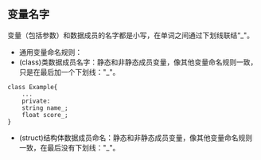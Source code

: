 #

## 变量名字
变量（包括参数）和数据成员的名字都是小写，在单词之间通过下划线联结“_"。
- 通用变量命名规则：   
- (class)类数据成员名字：静态和非静态成员变量，像其他变量命名规则一致，只是在最后加一个下划线："_"。   
```
class Example{
    ...
    private:
    string name_;
    float score_;
}
```
- (struct)结构体数据成员命名：静态和非静态成员变量，像其他变量命名规则一致，在最后没有下划线："_"。   